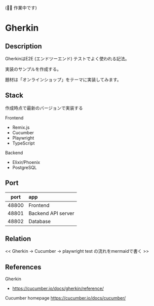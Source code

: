 (🚧👷 作業中です)


# Gherkin

## Description

GherkinはE2E (エンドツーエンド) テストでよく使われる記法。

実装のサンプルを作成する。

題材は「オンラインショップ」をテーマに実装してみます。

## Stack

作成時点で最新のバージョンで実装する

Frontend
- Remix.js
- Cucumber
- Playwright
- TypeScript

Backend
- Elixir/Phoenix
- PostgreSQL

## Port

|port|app|
|:---:|:---|
|48800|Frontend|
|48801|Backend API server|
|48802|Database|

## Relation

<< Gherkin -> Cucumber -> playwright test の流れをmermaidで書く >>

## References

Gherkin
- https://cucumber.io/docs/gherkin/reference/

Cucumber homepage
https://cucumber.io/docs/cucumber/

